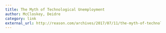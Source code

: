 ```yaml
---
title: The Myth of Technological Unemployment
author: McCloskey, Deidre
category: link
external_url: http://reason.com/archives/2017/07/11/the-myth-of-technological-unem
---
```


